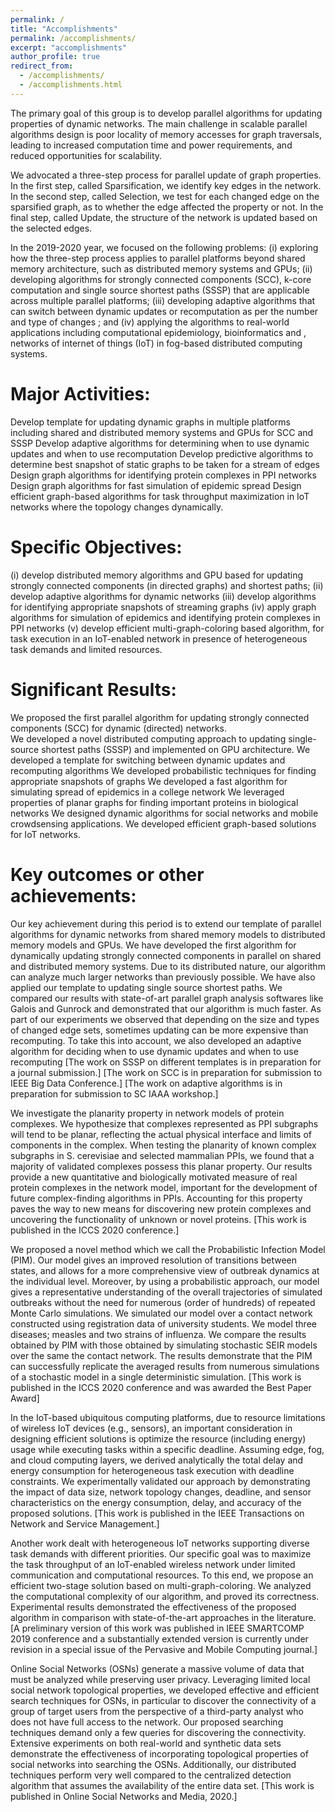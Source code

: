 ```yaml
---
permalink: /
title: "Accomplishments"
permalink: /accomplishments/
excerpt: "accomplishments"
author_profile: true
redirect_from: 
  - /accomplishments/
  - /accomplishments.html
---
```


The primary goal of this group is to develop parallel algorithms for updating properties of dynamic networks. The main challenge in scalable parallel algorithms design is poor locality of memory accesses for graph traversals, leading to increased computation time and power requirements, and reduced opportunities for scalability. 

We advocated a three-step process for parallel update of graph properties. In the first step, called Sparsification, we identify key edges in the network. In the second step, called Selection, we test for each changed edge on the sparsified graph, as to whether the edge affected the property or not. In the final step, called Update, the structure of the network is updated based on the selected edges.
 
In the 2019-2020 year, we focused on the following problems: (i) exploring how the three-step process applies to parallel platforms beyond shared memory architecture, such as distributed memory systems and GPUs; (ii) developing algorithms for strongly connected components (SCC), k-core computation and single source shortest paths (SSSP) that are applicable across multiple parallel platforms; (iii) developing adaptive algorithms that can switch between  dynamic updates or recomputation as per the number and type of changes ; and (iv) applying the algorithms to real-world applications including computational epidemiology, bioinformatics and , networks of internet of things (IoT) in fog-based distributed computing systems.

Major Activities:  
======

Develop template for updating dynamic graphs in multiple platforms including shared and distributed memory systems and GPUs for SCC and SSSP
Develop adaptive algorithms for determining when to use dynamic updates and when to use recomputation
Develop predictive algorithms to determine best snapshot of static graphs to be taken for a stream of edges
Design graph algorithms for identifying protein complexes in PPI networks
Design graph algorithms for fast simulation of epidemic spread 
Design efficient graph-based algorithms for task throughput maximization in IoT networks where the topology changes dynamically.
 
Specific Objectives: 
======
(i) develop distributed memory algorithms and GPU based for updating strongly connected components (in directed graphs) and shortest paths;
(ii) develop adaptive algorithms for dynamic networks
(iii) develop  algorithms for identifying appropriate snapshots of streaming graphs
(iv) apply graph algorithms for simulation of epidemics and identifying protein complexes in PPI networks
(v) develop efficient multi-graph-coloring based algorithm, for task execution in an IoT-enabled network in presence of heterogeneous task demands and limited resources. 

Significant Results: 
======
We proposed the first parallel algorithm for updating strongly connected components (SCC) for dynamic (directed) networks.  
We developed a novel distributed computing approach to updating single-source shortest paths (SSSP) and implemented on GPU architecture.
We developed a template for switching between dynamic updates and recomputing algorithms
We  developed probabilistic techniques for finding appropriate snapshots of graphs
We developed a fast algorithm for simulating spread of epidemics in a college network
We leveraged properties of planar graphs for finding important proteins in biological networks
We designed dynamic algorithms for social networks and mobile crowdsensing applications.
We developed efficient graph-based solutions for IoT networks. 

Key outcomes or other achievements: 
======


Our key achievement during this period is to extend our template of parallel algorithms for dynamic networks from shared memory models to distributed memory models and GPUs. We have developed the first algorithm for dynamically updating strongly connected components in parallel on shared and distributed memory systems. Due to its distributed nature, our algorithm can analyze much larger networks than previously possible. We have also applied our template to updating single source shortest paths. We compared our results with state-of-art parallel graph analysis softwares like Galois and Gunrock and demonstrated that our algorithm is much faster.
As part of our experiments we observed that depending on the size and types of changed edge sets, sometimes updating can be more expensive than recomputing. To take this into account, we also developed an adaptive algorithm for deciding when to use dynamic updates and when to use recomputing
[The work on SSSP on different templates is in preparation for a journal submission.]
[The work on SCC is  in preparation for submission to IEEE Big Data Conference.]
[The work on adaptive algorithms is  in preparation for submission to SC IAAA workshop.]

We investigate the planarity property in network models of protein complexes. We hypothesize that complexes represented as PPI subgraphs will tend to be planar, reflecting the actual physical interface and limits of components in the complex. When testing the planarity of known complex subgraphs in S. cerevisiae and selected mammalian PPIs, we found that a majority of validated complexes possess this planar property. Our  results provide a new quantitative and biologically motivated measure of real protein complexes in the network model, important for the development of future complex-finding algorithms in PPIs. Accounting for this property paves the way to new means for discovering new protein complexes and uncovering the functionality of unknown or novel proteins.
[This work is published in the ICCS 2020 conference.]

We proposed a novel method which we call the Probabilistic Infection Model (PIM). Our model gives an improved resolution of transitions between states, and allows for a more comprehensive view of outbreak dynamics at the individual level. Moreover, by using a probabilistic approach, our model gives a representative understanding of the overall trajectories of simulated outbreaks without the need for numerous (order of hundreds) of repeated Monte Carlo simulations.
We simulated our model over a contact network constructed using registration data of university students. We model three diseases; measles and two strains of influenza. We compare the results obtained by PIM with those obtained by simulating stochastic SEIR models over the same the contact network. The results demonstrate that the PIM can successfully replicate the averaged results from numerous simulations of a stochastic model in a single deterministic simulation.
[This work is published in the ICCS 2020 conference and was awarded the Best Paper Award]


In the IoT-based ubiquitous computing platforms, due to resource limitations of wireless IoT devices (e.g., sensors), an important consideration in designing efficient solutions is optimize the resource (including energy) usage while executing tasks within a specific deadline. Assuming edge, fog, and cloud computing layers, we derived analytically the total delay and energy consumption for heterogeneous task execution with deadline constraints. We experimentally validated our approach by demonstrating the impact of data size, network topology changes, deadline, and sensor characteristics on the energy consumption, delay, and accuracy of the proposed solutions.
[This work is published in the IEEE Transactions on Network and Service Management.]

Another work dealt with heterogeneous IoT networks supporting diverse task demands with different priorities. Our specific goal was to maximize the task throughput of an IoT-enabled wireless network  under limited communication and computational resources. To this end, we propose an efficient two-stage solution based on multi-graph-coloring. We analyzed  the computational complexity of our algorithm, and proved its correctness. Experimental results demonstrated the effectiveness of the proposed algorithm in comparison with state-of-the-art approaches in the literature.
[A preliminary version of this work was published in IEEE SMARTCOMP 2019 conference and a substantially extended version is currently under revision in a special issue of  the Pervasive and Mobile Computing journal.] 

Online Social Networks (OSNs) generate a massive volume of data that must be analyzed while preserving user privacy. Leveraging limited local social network topological properties, we developed effective and efficient search techniques for OSNs, in particular to discover the connectivity of a group of target users from the perspective of a third-party analyst who does not have full access to the network. Our proposed searching techniques demand only a few queries for discovering the connectivity. Extensive experiments on both real-world and synthetic data sets demonstrate the effectiveness of incorporating topological properties of social networks into searching the OSNs. Additionally, our distributed techniques perform very well compared to the centralized detection algorithm that assumes the availability of the entire data set.
[This work is published in Online Social Networks and Media, 2020.]
